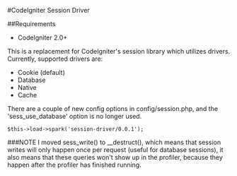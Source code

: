 #CodeIgniter Session Driver

##Requirements
* CodeIgniter 2.0+

This is a replacement for CodeIgniter's session library which utilizes drivers. Currently, supported drivers are:

* Cookie (default)
* Database
* Native
* Cache

There are a couple of new config options in config/session.php, and the 'sess_use_database' option is no longer used.

	$this->load->spark('session-driver/0.0.1');

###NOTE
I moved sess_write() to __destruct(), which means that session writes will only happen once per request (useful for database sessions), it also means that these queries won't show up in the profiler, because they happen after the profiler has finished running.